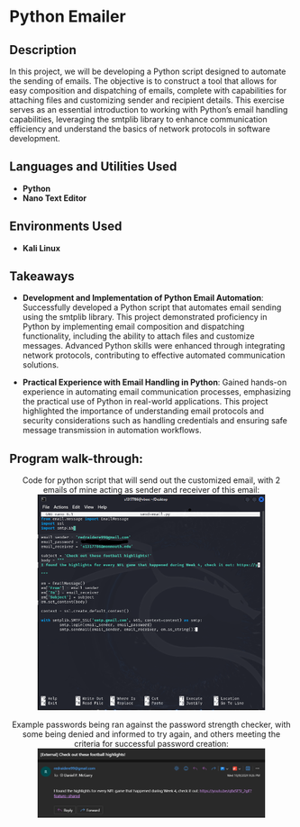 <h1>Python Emailer</h1>


<h2>Description</h2>
In this project, we will be developing a Python script designed to automate the sending of emails. The objective is to construct a tool that allows for easy composition and dispatching of emails, complete with capabilities for attaching files and customizing sender and recipient details. This exercise serves as an essential introduction to working with Python’s email handling capabilities, leveraging the smtplib library to enhance communication efficiency and understand the basics of network protocols in software development. <br />


<h2>Languages and Utilities Used</h2>

- <b>Python</b>
- <b>Nano Text Editor</b> 

<h2>Environments Used </h2>

- <b>Kali Linux</b> 

<h2>Takeaways</h2>

- <b>Development and Implementation of Python Email Automation</b>: Successfully developed a Python script that automates email sending using the smtplib library. This project demonstrated proficiency in Python by implementing email composition and dispatching functionality, including the ability to attach files and customize messages. Advanced Python skills were enhanced through integrating network protocols, contributing to effective automated communication solutions.

- <b>Practical Experience with Email Handling in Python</b>: Gained hands-on experience in automating email communication processes, emphasizing the practical use of Python in real-world applications. This project highlighted the importance of understanding email protocols and security considerations such as handling credentials and ensuring safe message transmission in automation workflows.


<h2>Program walk-through:</h2>

<p align="center">
Code for python script that will send out the customized email, with 2 emails of mine acting as sender and receiver of this email: <br/>
<img src="code for emailer.PNG" height="80%" width="80%" alt="Disk Sanitization Steps"/>
<br />

<p align="center">
Example passwords being ran against the password strength checker, with some being denied and informed to try again, and others meeting the criteria for successful password creation: <br/>
<img src="verification of email being sent.PNG" height="80%" width="80%" alt="Disk Sanitization Steps"/>
<br />







</p>


<!--
 ```diff
- text in red
+ text in green
! text in orange
# text in gray
@@ text in purple (and bold)@@
```
--!>
